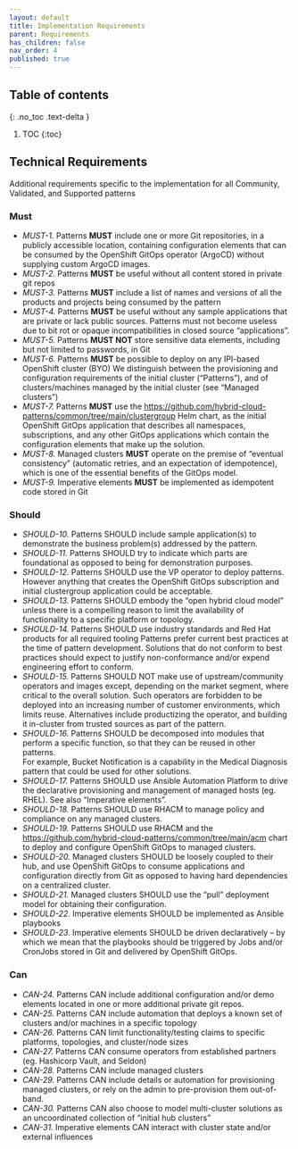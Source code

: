 ```yaml
---
layout: default
title: Implementation Requirements
parent: Requirements
has_children: false
nav_order: 4
published: true
---
```


## Table of contents

{: .no_toc .text-delta }

1. TOC
{:toc}

## Technical Requirements

Additional requirements specific to the implementation for all Community, Validated, and Supported patterns

### Must

* _MUST-1._ Patterns **MUST** include one or more Git repositories, in a publicly accessible location, containing configuration elements that can be consumed by the OpenShift GitOps operator (ArgoCD) without supplying custom ArgoCD images.
* _MUST-2._ Patterns **MUST** be useful without all content stored in private git repos
* _MUST-3._ Patterns **MUST** include a list of names and versions of all the products and projects being consumed by the pattern
* _MUST-4._ Patterns **MUST** be useful without any sample applications that are private or lack public sources. 
Patterns must not become useless due to bit rot or opaque incompatibilities in closed source “applications”.
* _MUST-5._ Patterns **MUST NOT** store sensitive data elements, including but not limited to passwords, in Git
* _MUST-6._ Patterns **MUST** be possible to deploy on any IPI-based OpenShift cluster (BYO)
We distinguish between the provisioning and configuration requirements of the initial cluster (“Patterns”), and of clusters/machines managed by the initial cluster (see “Managed clusters”) 
* _MUST-7._ Patterns **MUST** use the https://github.com/hybrid-cloud-patterns/common/tree/main/clustergroup Helm chart, as the initial OpenShift GitOps application that describes all namespaces, subscriptions, and any other GitOps applications which contain the configuration elements that make up the solution.
* _MUST-8._ Managed clusters **MUST** operate on the premise of “eventual consistency” (automatic retries, and an expectation of idempotence), which is one of the essential benefits of the GitOps model.
* _MUST-9._ Imperative elements **MUST** be implemented as idempotent code stored in Git

### Should

* _SHOULD-10._ Patterns SHOULD include sample application(s) to demonstrate the business problem(s) addressed by the pattern.  
* _SHOULD-11._ Patterns SHOULD try to indicate which parts are foundational as opposed to being for demonstration purposes. 
* _SHOULD-12._ Patterns SHOULD use the VP operator to deploy patterns.  However anything that creates the OpenShift GitOps subscription and initial clustergroup application could be acceptable.
* _SHOULD-13._ Patterns SHOULD embody the “open hybrid cloud model” unless there is a compelling reason to limit the availability of functionality to a specific platform or topology.
* _SHOULD-14._ Patterns SHOULD use industry standards and Red Hat products for all required tooling 
Patterns prefer current best practices at the time of pattern development. Solutions that do not conform to best practices should expect to justify non-conformance and/or expend engineering effort to conform.
* _SHOULD-15._ Patterns SHOULD NOT make use of upstream/community operators and images except, depending on the market segment, where critical to the overall solution. 
Such operators are forbidden to be deployed into an increasing number of customer environments, which limits reuse.
Alternatives include productizing the operator, and building it in-cluster from trusted sources as part of the pattern.
* _SHOULD-16._ Patterns SHOULD be decomposed into modules that perform a specific function, so that they can be reused in other patterns.  
For example, Bucket Notification is a capability in the Medical Diagnosis pattern that could be used for other solutions.
* _SHOULD-17._ Patterns SHOULD use Ansible Automation Platform to drive the declarative provisioning and management of managed hosts (eg. RHEL). See also “Imperative elements”.
* _SHOULD-18._ Patterns SHOULD use RHACM to manage policy and compliance on any managed clusters.
* _SHOULD-19._ Patterns SHOULD use RHACM and the https://github.com/hybrid-cloud-patterns/common/tree/main/acm chart to deploy and configure OpenShift GitOps to managed clusters.
* _SHOULD-20._ Managed clusters SHOULD be loosely coupled to their hub, and use OpenShift GitOps to consume applications and configuration directly from Git as opposed to having hard dependencies on a centralized cluster. 
* _SHOULD-21._ Managed clusters SHOULD use the “pull” deployment model for obtaining their configuration.
* _SHOULD-22._ Imperative elements SHOULD be implemented as Ansible playbooks
* _SHOULD-23._ Imperative elements SHOULD be driven declaratively – by which we mean that the playbooks should be triggered by Jobs and/or CronJobs stored in Git and delivered by OpenShift GitOps.

### Can

* _CAN-24._ Patterns CAN include additional configuration and/or demo elements located in one or more additional private git repos.
* _CAN-25._ Patterns CAN include automation that deploys a known set of clusters and/or machines in a specific topology 
* _CAN-26._ Patterns CAN limit functionality/testing claims to specific platforms, topologies, and cluster/node sizes
* _CAN-27._ Patterns CAN consume operators from established partners (eg. Hashicorp Vault, and Seldon)
* _CAN-28._ Patterns CAN include managed clusters
* _CAN-29._ Patterns CAN include details or automation for provisioning managed clusters, or rely on the admin to pre-provision them out-of-band. 
* _CAN-30._ Patterns CAN also choose to model multi-cluster solutions as an uncoordinated collection of “initial hub clusters”
* _CAN-31._ Imperative elements CAN interact with cluster state and/or external influences
